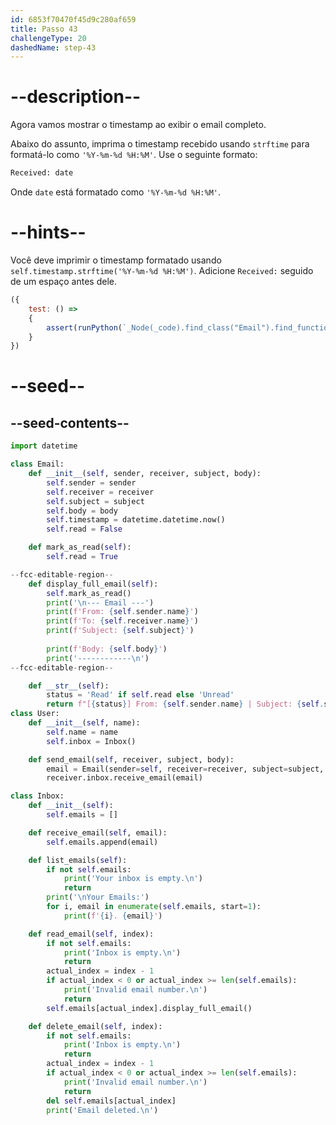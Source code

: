 ```yaml
---
id: 6853f70470f45d9c280af659
title: Passo 43
challengeType: 20
dashedName: step-43
---
```


# --description--

Agora vamos mostrar o timestamp ao exibir o email completo.

Abaixo do assunto, imprima o timestamp recebido usando `strftime` para formatá-lo como `'%Y-%m-%d %H:%M'`. Use o seguinte formato:

```py
Received: date
```

Onde `date` está formatado como `'%Y-%m-%d %H:%M'`.


# --hints--

Você deve imprimir o timestamp formatado usando `self.timestamp.strftime('%Y-%m-%d %H:%M')`. Adicione `Received:` seguido de um espaço antes dele.

```js
({
    test: () => 
    {
        assert(runPython(`_Node(_code).find_class("Email").find_function("display_full_email").has_call('print(f"Received: {self.timestamp.strftime(\\'%Y-%m-%d %H:%M\\')}")')`))
    }
})
```

# --seed--

## --seed-contents--

```py
import datetime

class Email:
    def __init__(self, sender, receiver, subject, body):
        self.sender = sender
        self.receiver = receiver
        self.subject = subject
        self.body = body
        self.timestamp = datetime.datetime.now()
        self.read = False

    def mark_as_read(self):
        self.read = True

--fcc-editable-region--
    def display_full_email(self):
        self.mark_as_read()
        print('\n--- Email ---')
        print(f'From: {self.sender.name}')
        print(f'To: {self.receiver.name}')
        print(f'Subject: {self.subject}')
        
        print(f'Body: {self.body}')
        print('------------\n')
--fcc-editable-region--

    def __str__(self):
        status = 'Read' if self.read else 'Unread'
        return f"[{status}] From: {self.sender.name} | Subject: {self.subject}"
class User:
    def __init__(self, name):
        self.name = name
        self.inbox = Inbox()

    def send_email(self, receiver, subject, body):
        email = Email(sender=self, receiver=receiver, subject=subject, body=body)
        receiver.inbox.receive_email(email)

class Inbox:
    def __init__(self):
        self.emails = []

    def receive_email(self, email):
        self.emails.append(email)

    def list_emails(self):
        if not self.emails:
            print('Your inbox is empty.\n')
            return
        print('\nYour Emails:')
        for i, email in enumerate(self.emails, start=1):
            print(f'{i}. {email}')

    def read_email(self, index):
        if not self.emails:
            print('Inbox is empty.\n')
            return
        actual_index = index - 1
        if actual_index < 0 or actual_index >= len(self.emails):
            print('Invalid email number.\n')
            return
        self.emails[actual_index].display_full_email()

    def delete_email(self, index):
        if not self.emails:
            print('Inbox is empty.\n')
            return
        actual_index = index - 1
        if actual_index < 0 or actual_index >= len(self.emails):
            print('Invalid email number.\n')
            return
        del self.emails[actual_index]
        print('Email deleted.\n')

```
